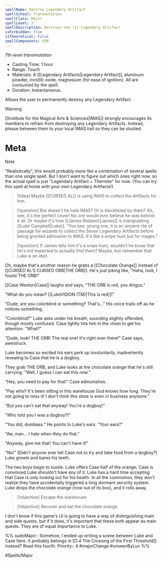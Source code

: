 ```yaml
---
spellName: Destroy Legendary Artifact
spellSchool: Transmutation
spellClass: Major
spellLevel: 7
spellDescription: Destroys one (1) Legendary Artifact
isForbidden: True
isTheoretical: False
spellComponents: VSM
---
```


*7th-level transmutation*

- Casting Time: 1 hour
- Range: Touch
- Materials: A [[Legendary Artifacts|Legendary Artifact]], aluminum powder, iron(III) oxide, magnesium (for ease of ignition). All are consumed by the spell.
- Duration: Instantaneous.

Allows the user to permanently destroy any Legendary Artifact.

>[!warning]
>[[Institute for the Magical Arts & Sciences|IMAS]] strongly encourages its members to refrain from destroying any Legendary Artifacts. Instead, please between them to your local IMAS hall so they can be studied.

# Meta

>[!note]
>"Realistically", this would probably more like a combination of several spells than one single spell. But I don't want to figure out which ones right now, so the actual spell is just "Legendary Artifact + Thermite" for now. (You can try this spell at home with your own Legendary Artifacts!)

>[!idea]
>Maybe [[CURSED AL]] is using IMAS to collect the Artifacts for him.

>[!question] But doesn't he hate IMAS? Or is blacklisted by them?
>Ah, see, it's the perfect cover! No one would ever believe he was behind it all. Or maybe it's how [[James Redawić|James]] is manipulating [[Luke Campbell|Luke]]. "You see, young one, it is an ancient rite of passage for wizards to collect the Seven Legendary Artifacts before being granted admission to IMAS. It's like a snipe hunt but for mages."

>[!question] If James tells him it's a snipe hunt, wouldn't he know that he's not expected to actually find them?
>Maybe, but remember that Luke is an idiot.

Oh, maybe that's another reason he grabs a [[Chocolate Orange]] instead of [[CURSED AL'S CURSED ORB|THE ORB]]. He's just joking like, "Haha, look, I found THE ORB!"

[[Case Weston|Case]] laughs and says, "THE ORB is red, you dingus."

"What do you mean? [[LukeVISION (TM)|This is red]]!"

"Dude, are you colorblind or something? That's..." His voice trails off as he notices something.

"Colorblind?" Luke asks under his breath, sounding slightly offended, though mostly confused. Case lightly hits him in the chest to get his attention. "What?"

"Dude, look! THE ORB! The real one! It's right over there!" Case says, awestruck.

Luke becomes so excited his ears perk up involuntarily, inadvertently revealing to Case that he is a dogboy.

They grab THE ORB, and Luke looks at the chocolate orange that he's still carrying. "Well, I guess I can eat this now."

"Hey, you need to pay for that!" Case admonishes.

"Pay who? It's been sitting in this warehouse God knows how long. They're not going to miss it! I don't think this store is even in business anymore."

"But you can't eat that anyway! You're a dogboy!"

"Who told you I was a dogboy?!"

"You did, dumbass." He points to Luke's ears. "Your ears?"

"Aw, man... I hate when they do that."

"Anyway, give me that! You can't have it!"

"No!" (Didn't anyone ever tell Case not to try and take food from a dogboy?) Luke growls and bares his teeth.

The two boys begin to tussle. Luke offers Case half of the orange; Case is convinced Luke shouldn't have any of it. Luke has a hard time accepting that Case is only looking out for his health. In all the commotion, they don't realize they have accidentally triggered a long dormant security system. Luke drops the chocolate orange (now out of its box), and it rolls away.

>[!objective] 
>Escape the warehouse

>[!objective]
>Recover and eat the chocolate orange

I don't know if this game's UI is going to have a way of distinguishing main and side quests, but if it does, it's important that these both appear as main quests. They are of equal importance to Luke.

%%
sudoMajor:: Somehow, I ended up writing a scene between Luke and Case here. It probably belongs in [[1.4 The Crossing of the First Threshold]] instead? Read this fourth.
Priority:: 4
#majorChange #unseenByLun 
%%

#Spells/Major 